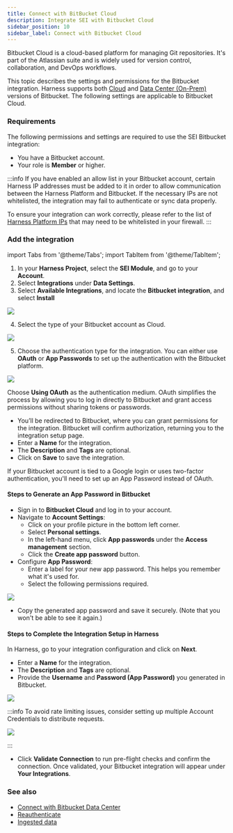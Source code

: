 ```yaml
---
title: Connect with BitBucket Cloud
description: Integrate SEI with Bitbucket Cloud
sidebar_position: 10
sidebar_label: Connect with Bitbucket Cloud
---
```


Bitbucket Cloud is a cloud-based platform for managing Git repositories. It's part of the Atlassian suite and is widely used for version control, collaboration, and DevOps workflows.

This topic describes the settings and permissions for the Bitbucket integration. Harness supports both [Cloud](/docs/software-engineering-insights/sei-integrations/bitbucket/sei-bitbucket-cloud) and [Data Center (On-Prem)](/docs/software-engineering-insights/sei-integrations/bitbucket/sei-integration-bitbucket) versions of Bitbucket. The following settings are applicable to Bitbucket Cloud.

### Requirements

The following permissions and settings are required to use the SEI Bitbucket integration:

* You have a Bitbucket account.
* Your role is **Member** or higher.

:::info
If you have enabled an allow list in your Bitbucket account, certain Harness IP addresses must be added to it in order to allow communication between the Harness Platform and Bitbucket. If the necessary IPs are not whitelisted, the integration may fail to authenticate or sync data properly.

To ensure your integration can work correctly, please refer to the list of [Harness Platform IPs](/docs/platform/references/allowlist-harness-domains-and-ips) that may need to be whitelisted in your firewall.
:::

### Add the integration

import Tabs from '@theme/Tabs';
import TabItem from '@theme/TabItem';

1. In your **Harness Project**, select the **SEI Module**, and go to your **Account**.
2. Select **Integrations** under **Data Settings**.
3. Select **Available Integrations**, and locate the **Bitbucket integration**, and select **Install**

![](../static/bitbucket-1.png)

4. Select the type of your Bitbucket account as Cloud.

![](../static/bitbucket-2.png)

5. Choose the authentication type for the integration. You can either use **OAuth** or **App Passwords** to set up the authentication with the Bitbucket platform.

![](../static/bitbucket-3.png)

<Tabs>
  <TabItem value="oauth" label="Using OAuth" default>

Choose **Using OAuth** as the authentication medium. OAuth simplifies the process by allowing you to log in directly to Bitbucket and grant access permissions without sharing tokens or passwords.

* You’ll be redirected to Bitbucket, where you can grant permissions for the integration. Bitbucket will confirm authorization, returning you to the integration setup page.
* Enter a **Name** for the integration.
* The **Description** and **Tags** are optional.
* Click on **Save** to save the integration.

</TabItem>
  <TabItem value="app-password" label="Using App Password">

If your Bitbucket account is tied to a Google login or uses two-factor authentication, you'll need to set up an App Password instead of OAuth.

#### Steps to Generate an App Password in Bitbucket

* Sign in to **Bitbucket Cloud** and log in to your account.
* Navigate to **Account Settings**:
  * Click on your profile picture in the bottom left corner.
  * Select **Personal settings**.
  * In the left-hand menu, click **App passwords** under the **Access management** section.
  * Click the **Create app password** button.
* Configure **App Password**:
  * Enter a label for your new app password. This helps you remember what it's used for.
  * Select the following permissions required.

![](../static/bitbucket-6.png)

* Copy the generated app password and save it securely. (Note that you won't be able to see it again.)

#### Steps to Complete the Integration Setup in Harness

In Harness, go to your integration configuration and click on **Next**.

* Enter a **Name** for the integration.
* The **Description** and **Tags** are optional.
* Provide the **Username** and **Password (App Password)** you generated in Bitbucket.

![](../static/bitbucket-4.png)

:::info
To avoid rate limiting issues, consider setting up multiple Account Credentials to distribute requests.

![](../static/bitbucket-5.png)

:::

* Click **Validate Connection** to run pre-flight checks and confirm the connection. Once validated, your Bitbucket integration will appear under **Your Integrations**.

</TabItem>
</Tabs>

### See also

* [Connect with Bitbucket Data Center](/docs/software-engineering-insights/sei-integrations/bitbucket/sei-integration-bitbucket)
* [Reauthenticate](/docs/software-engineering-insights/sei-integrations/reauthenticate-integration)
* [Ingested data](/docs/software-engineering-insights/sei-integrations/bitbucket/sei-bitbucket-datasheet)